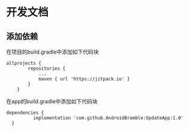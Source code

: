 # 开发文档  
## 添加依赖  
在项目的build.gradle中添加如下代码块  
```
allprojects {
		repositories {
			...
			maven { url 'https://jitpack.io' }
		}
	}
  ```
  在app的build.gradle中添加如下代码块
  ```
  dependencies {
	        implementation 'com.github.AndroidBramble:UpdateApp:1.0'
	}
```
